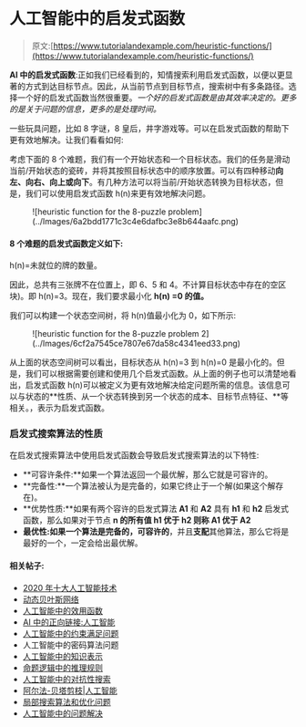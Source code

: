 # 人工智能中的启发式函数

> 原文:[https://www.tutorialandexample.com/heuristic-functions/](https://www.tutorialandexample.com/heuristic-functions/)

**AI 中的启发式函数**:正如我们已经看到的，知情搜索利用启发式函数，以便以更显著的方式到达目标节点。因此，从当前节点到目标节点，搜索树中有多条路径。选择一个好的启发式函数当然很重要。*一个好的启发式函数是由其效率决定的。更多的是关于问题的信息，更多的是处理时间。*

一些玩具问题，比如 8 字谜，8 皇后，井字游戏等。可以在启发式函数的帮助下更有效地解决。让我们看看如何:

考虑下面的 8 个难题，我们有一个开始状态和一个目标状态。我们的任务是滑动当前/开始状态的瓷砖，并将其按照目标状态中的顺序放置。可以有四种移动**向左、向右、向上或向下**。有几种方法可以将当前/开始状态转换为目标状态，但是，我们可以使用启发式函数 h(n)来更有效地解决问题。

<figure class="aligncenter">![heuristic function for the 8-puzzle problem](../Images/6a2bdd1771c3c4e6dafbc3e8b644aafc.png)</figure>

#### 8 个难题的启发式函数定义如下:

h(n)=未就位的牌的数量。

因此，总共有三张牌不在位置上，即 6、5 和 4。不计算目标状态中存在的空区块)。即 h(n)=3。现在，我们要求最小化 **h(n) =0 的值。**

我们可以构建一个状态空间树，将 h(n)值最小化为 0，如下所示:

<figure class="aligncenter">![heuristic function for the 8-puzzle problem 2](../Images/6cf2a7545ce7807e67da58c4341eed33.png)</figure>

从上面的状态空间树可以看出，目标状态从 h(n)=3 到 h(n)=0 是最小化的。但是，我们可以根据需要创建和使用几个启发式函数。从上面的例子也可以清楚地看出，启发式函数 h(n)可以被定义为更有效地解决给定问题所需的信息。该信息可以与状态的**性质、从一个状态转换到另一个状态的成本、目标节点特征、**等相关。，表示为启发式函数。

### 启发式搜索算法的性质

在启发式搜索算法中使用启发式函数会导致启发式搜索算法的以下特性:

*   **可容许条件:**如果一个算法返回一个最优解，那么它就是可容许的。
*   **完备性:**一个算法被认为是完备的，如果它终止于一个解(如果这个解存在)。
*   **优势性质:**如果有两个容许的启发式算法 **A1** 和 **A2** 具有 **h1** 和 **h2** 启发式函数，那么如果对于节点 **n 的所有值 **h1** 优于 **h2** 则称 **A1** 优于 **A2****
*   **最优性:**如果一个算法是**完备的，可容许的**，并且**支配**其他算法，那么它将是最好的一个，一定会给出最优解。

#### 相关帖子:

*   [2020 年十大人工智能技术](https://www.tutorialandexample.com/artificial-intelligence-technologies-in-2020/)
*   [动态贝叶斯网络](https://www.tutorialandexample.com/dynamic-bayesian-networks/)
*   [人工智能中的效用函数](https://www.tutorialandexample.com/utility-functions-in-artificial-intelligence/)
*   [AI 中的正向链接:人工智能](https://www.tutorialandexample.com/forward-chaining/)
*   [人工智能中的约束满足问题](https://www.tutorialandexample.com/constraint-satisfaction-problems-in-artificial-intelligence/)
*   人工智能中的密码算法问题
*   [人工智能中的知识表示](https://www.tutorialandexample.com/knowledge-representation-in-ai/)
*   [命题逻辑中的推理规则](https://www.tutorialandexample.com/inference-rules-in-proposition-logic/)
*   [人工智能中的对抗性搜索](https://www.tutorialandexample.com/adversarial-search-in-artificial-intelligence/)
*   [阿尔法-贝塔剪枝|人工智能](https://www.tutorialandexample.com/alpha-beta-pruning/)
*   [局部搜索算法和优化问题](https://www.tutorialandexample.com/local-search-algorithms-and-optimization-problem/)
*   [人工智能中的问题解决](https://www.tutorialandexample.com/problem-solving-in-artificial-intelligence/)